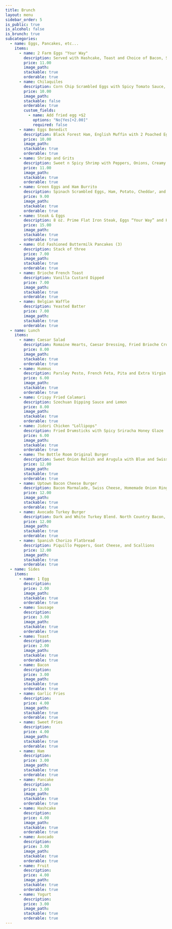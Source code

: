 ```yaml
---
title: Brunch
layout: menu
sidebar_order: 5
is_public: true
is_alcohol: false
is_brunch: true
subcategories:
  - name: Eggs, Pancakes, etc...
    items:
      - name: 2 Farm Eggs "Your Way"
        description: Served with Hashcake, Toast and Choice of Bacon, Sausage or Ham
        price: 11.00
        image_path:
        stackable: true
        orderable: true
      - name: Chilaquiles
        description: Corn Chip Scrambled Eggs with Spicy Tomato Sauce, Avocado, and Crema
        price: 10.00
        image_path:
        stackable: false
        orderable: true
        custom_fields:
          - name: Add fried egg +$2
            options: "No|Yes[+2.00]"
            required: false
      - name: Eggs Benedict
        description: Black Forest Ham, English Muffin with 2 Poached Eggs and Hollandaise
        price: 10.00
        image_path:
        stackable: true
        orderable: true
      - name: Shrimp and Grits
        description: Sweet n Spicy Shrimp with Peppers, Onions, Creamy Grits and 2 Poached Eggs
        price: 11.00
        image_path:
        stackable: true
        orderable: true
      - name: Green Eggs and Ham Burrito
        description: Spinach Scrambled Eggs, Ham, Potato, Cheddar, and Chipotle Crema
        price: 9.00
        image_path:
        stackable: true
        orderable: true
      - name: Steak & Eggs
        description: 8 oz. Prime Flat Iron Steak, Eggs “Your Way” and Hashcake
        price: 15.00
        image_path:
        stackable: true
        orderable: true
      - name: Old Fashioned Buttermilk Pancakes (3)
        description: Stack of three
        price: 7.00
        image_path:
        stackable: true
        orderable: true
      - name: Brioche French Toast
        description: Vanilla Custard Dipped
        price: 7.00
        image_path:
        stackable: true
        orderable: true
      - name: Belgian Waffle
        description: Yeasted Batter
        price: 7.00
        image_path:
        stackable: true
        orderable: true
  - name: Lunch
    items:
      - name: Caesar Salad
        description: Romaine Hearts, Caesar Dressing, Fried Brioche Croutons
        price: 8.00
        image_path:
        stackable: true
        orderable: true
      - name: Hummus
        description: Parsley Pesto, French Feta, Pita and Extra Virgin Olive Oil
        price: 6.00
        image_path:
        stackable: true
        orderable: true
      - name: Crispy Fried Calamari
        description: Szechuan Dipping Sauce and Lemon
        price: 8.00
        image_path:
        stackable: true
        orderable: true
      - name: Jidori Chicken "Lollipops"
        description: Fried Drumsticks with Spicy Sriracha Honey Glaze
        price: 6.00
        image_path:
        stackable: true
        orderable: true
      - name: The Bottle Room Original Burger
        description: Sweet Onion Relish and Arugula with Blue and Swiss Cheeses
        price: 12.00
        image_path:
        stackable: true
        orderable: true
      - name: Uptown Bacon Cheese Burger
        description: Bacon Marmalade, Swiss Cheese, Homemade Onion Ring and BBQ
        price: 12.00
        image_path:
        stackable: true
        orderable: true
      - name: Avocado Turkey Burger
        description: Dark and White Turkey Blend. North Country Bacon, Mushrooms, Swiss Cheese and Garlic Aïoli
        price: 12.00
        image_path:
        stackable: true
        orderable: true
      - name: Spanish Chorizo Flatbread
        description: Piquillo Peppers, Goat Cheese, and Scallions
        price: 12.00
        image_path:
        stackable: true
        orderable: true
  - name: Sides
    items:
      - name: 1 Egg
        description:
        price: 2.00
        image_path:
        stackable: true
        orderable: true
      - name: Sausage
        description:
        price: 3.00
        image_path:
        stackable: true
        orderable: true
      - name: Toast
        description:
        price: 2.00
        image_path:
        stackable: true
        orderable: true
      - name: Bacon
        description:
        price: 3.00
        image_path:
        stackable: true
        orderable: true
      - name: Garlic Fries
        description:
        price: 4.00
        image_path:
        stackable: true
        orderable: true
      - name: Sweet Fries
        description:
        price: 4.00
        image_path:
        stackable: true
        orderable: true
      - name: Ham
        description:
        price: 3.00
        image_path:
        stackable: true
        orderable: true
      - name: Pancake
        description:
        price: 3.00
        image_path:
        stackable: true
        orderable: true
      - name: Hashcake
        description:
        price: 4.00
        image_path:
        stackable: true
        orderable: true
      - name: Avocado
        description:
        price: 3.00
        image_path:
        stackable: true
        orderable: true
      - name: Fruit
        description:
        price: 4.00
        image_path:
        stackable: true
        orderable: true
      - name: Yogurt
        description:
        price: 3.00
        image_path:
        stackable: true
        orderable: true
---
```

